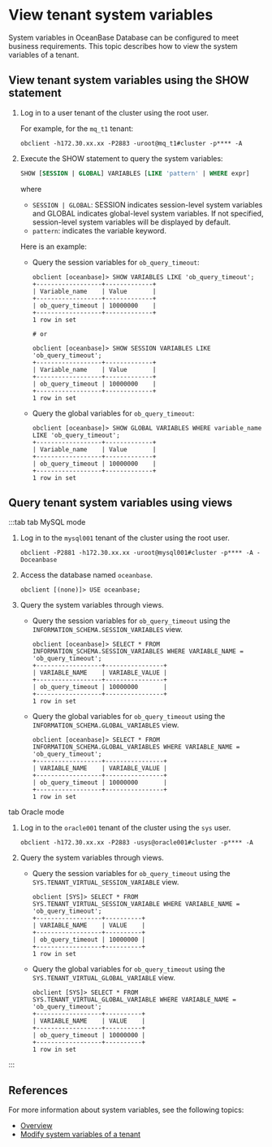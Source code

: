 # View tenant system variables

System variables in OceanBase Database can be configured to meet business requirements. This topic describes how to view the system variables of a tenant.

## View tenant system variables using the SHOW statement

1. Log in to a user tenant of the cluster using the root user.

   For example, for the `mq_t1` tenant:

   ```shell
   obclient -h172.30.xx.xx -P2883 -uroot@mq_t1#cluster -p**** -A
   ```

2. Execute the SHOW statement to query the system variables:

   ```sql
   SHOW [SESSION | GLOBAL] VARIABLES [LIKE 'pattern' | WHERE expr]
   ```

   where

   * `SESSION | GLOBAL`: SESSION indicates session-level system variables and GLOBAL indicates global-level system variables. If not specified, session-level system variables will be displayed by default.
   * `pattern`: indicates the variable keyword.

   Here is an example:

   * Query the session variables for `ob_query_timeout`:

      ```shell
      obclient [oceanbase]> SHOW VARIABLES LIKE 'ob_query_timeout';
      +------------------+-------------+
      | Variable_name    | Value       |
      +------------------+-------------+
      | ob_query_timeout | 10000000    |
      +------------------+-------------+
      1 row in set

      # or

      obclient [oceanbase]> SHOW SESSION VARIABLES LIKE 'ob_query_timeout';
      +------------------+-------------+
      | Variable_name    | Value       |
      +------------------+-------------+
      | ob_query_timeout | 10000000    |
      +------------------+-------------+
      1 row in set
      ```

   * Query the global variables for `ob_query_timeout`:

      ```shell
      obclient [oceanbase]> SHOW GLOBAL VARIABLES WHERE variable_name LIKE 'ob_query_timeout';
      +------------------+-------------+
      | Variable_name    | Value       |
      +------------------+-------------+
      | ob_query_timeout | 10000000    |
      +------------------+-------------+
      1 row in set
      ```

## Query tenant system variables using views

:::tab
tab MySQL mode

1. Log in to the `mysql001` tenant of the cluster using the root user.

   ```shell
   obclient -P2881 -h172.30.xx.xx -uroot@mysql001#cluster -p**** -A -Doceanbase
   ```

2. Access the database named `oceanbase`.

   ```shell
   obclient [(none)]> USE oceanbase;
   ```

3. Query the system variables through views.

   * Query the session variables for `ob_query_timeout` using the `INFORMATION_SCHEMA.SESSION_VARIABLES` view.

      ```shell
      obclient [oceanbase]> SELECT * FROM INFORMATION_SCHEMA.SESSION_VARIABLES WHERE VARIABLE_NAME = 'ob_query_timeout';
      +------------------+----------------+
      | VARIABLE_NAME    | VARIABLE_VALUE |
      +------------------+----------------+
      | ob_query_timeout | 10000000       |
      +------------------+----------------+
      1 row in set
      ```

   * Query the global variables for `ob_query_timeout` using the `INFORMATION_SCHEMA.GLOBAL_VARIABLES` view.

      ```shell
      obclient [oceanbase]> SELECT * FROM INFORMATION_SCHEMA.GLOBAL_VARIABLES WHERE VARIABLE_NAME = 'ob_query_timeout';
      +------------------+----------------+
      | VARIABLE_NAME    | VARIABLE_VALUE |
      +------------------+----------------+
      | ob_query_timeout | 10000000       |
      +------------------+----------------+
      1 row in set
      ```

tab Oracle mode

1. Log in to the `oracle001` tenant of the cluster using the `sys` user.

   ```shell
   obclient -h172.30.xx.xx -P2883 -usys@oracle001#cluster -p**** -A
   ```

2. Query the system variables through views.

   * Query the session variables for `ob_query_timeout` using the `SYS.TENANT_VIRTUAL_SESSION_VARIABLE` view.

      ```shell
      obclient [SYS]> SELECT * FROM SYS.TENANT_VIRTUAL_SESSION_VARIABLE WHERE VARIABLE_NAME = 'ob_query_timeout';
      +------------------+----------+
      | VARIABLE_NAME    | VALUE    |
      +------------------+----------+
      | ob_query_timeout | 10000000 |
      +------------------+----------+
      1 row in set
      ```

   * Query the global variables for `ob_query_timeout` using the `SYS.TENANT_VIRTUAL_GLOBAL_VARIABLE` view.

      ```shell
      obclient [SYS]> SELECT * FROM SYS.TENANT_VIRTUAL_GLOBAL_VARIABLE WHERE VARIABLE_NAME = 'ob_query_timeout';
      +------------------+----------+
      | VARIABLE_NAME    | VALUE    |
      +------------------+----------+
      | ob_query_timeout | 10000000 |
      +------------------+----------+
      1 row in set
      ```

:::

## References

For more information about system variables, see the following topics:

* [Overview](../../../700.reference/800.configuration-items-and-system-variables/000.configuration-items-and-system-variables-overview.md)
* [Modify system variables of a tenant](../600.common-tenant-operations/700.modify-system-variables-of-tenant.md)
